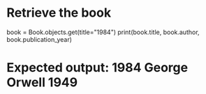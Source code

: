 # Retrieve the book
book = Book.objects.get(title="1984")
print(book.title, book.author, book.publication_year)

# Expected output: 1984 George Orwell 1949
